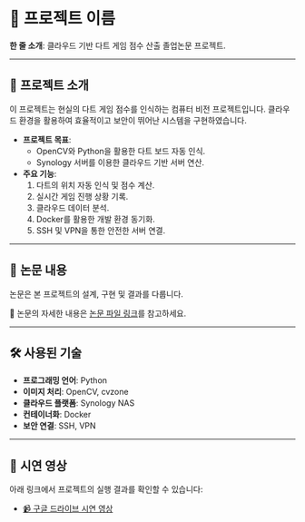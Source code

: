 # 🎯 프로젝트 이름

**한 줄 소개**: 클라우드 기반 다트 게임 점수 산출 졸업논문 프로젝트.

---

## 📖 프로젝트 소개

이 프로젝트는 현실의 다트 게임 점수를 인식하는 컴퓨터 비전 프로젝트입니다. 클라우드 환경을 활용하여 효율적이고 보안이 뛰어난 시스템을 구현하였습니다.

- **프로젝트 목표**: 
  - OpenCV와 Python을 활용한 다트 보드 자동 인식.
  - Synology 서버를 이용한 클라우드 기반 서버 연산. 
- **주요 기능**:
  1. 다트의 위치 자동 인식 및 점수 계산.
  2. 실시간 게임 진행 상황 기록.
  3. 클라우드 데이터 분석.
  4. Docker를 활용한 개발 환경 동기화.
  5. SSH 및 VPN을 통한 안전한 서버 연결.

---

## 📄 논문 내용

논문은 본 프로젝트의 설계, 구현 및 결과를 다룹니다.

📄 논문의 자세한 내용은 [논문 파일 링크](https://drive.google.com/file/d/1Zo4Sw0dQnmFLfXXZWaoDHhODV0fxcl6n/view?usp=sharing)를 참고하세요.

---

## 🛠️ 사용된 기술

- **프로그래밍 언어**: Python
- **이미지 처리**: OpenCV, cvzone
- **클라우드 플랫폼**: Synology NAS
- **컨테이너화**: Docker
- **보안 연결**: SSH, VPN

---

## 🎥 시연 영상

아래 링크에서 프로젝트의 실행 결과를 확인할 수 있습니다:

- [📹 구글 드라이브 시연 영상](https://drive.google.com/file/d/1INiyMkmveRPpHs415i-RGBh41W2Kx2kR/view?usp=drive_link)
